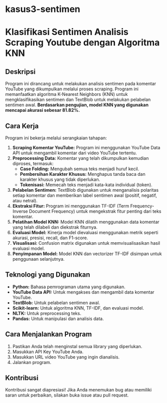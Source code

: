 # kasus3-sentimen

# Klasifikasi Sentimen Analisis Scraping Youtube dengan Algoritma KNN

## Deskripsi

Program ini dirancang untuk melakukan analisis sentimen pada komentar YouTube yang dikumpulkan melalui proses scraping. Program ini memanfaatkan algoritma K-Nearest Neighbors (KNN) untuk mengklasifikasikan sentimen dan TextBlob untuk melakukan pelabelan sentimen awal. **Berdasarkan pengujian, model KNN yang digunakan mencapai akurasi sebesar 81.82%.**

## Cara Kerja

Program ini bekerja melalui serangkaian tahapan:

1. **Scraping Komentar YouTube:** Program ini menggunakan YouTube Data API untuk mengambil komentar dari video YouTube tertentu.
2. **Preprocessing Data:** Komentar yang telah dikumpulkan kemudian diproses, termasuk:
    - **Case Folding:** Mengubah semua teks menjadi huruf kecil.
    - **Pembersihan Karakter Khusus:** Menghapus tanda baca dan karakter khusus yang tidak diperlukan.
    - **Tokenisasi:** Memecah teks menjadi kata-kata individual (token).
3. **Pelabelan Sentimen:** TextBlob digunakan untuk menganalisis polaritas setiap komentar dan memberikan label sentimen awal (positif, negatif, atau netral).
4. **Ekstraksi Fitur:** Program ini menggunakan TF-IDF (Term Frequency-Inverse Document Frequency) untuk mengekstrak fitur penting dari teks komentar.
5. **Pelatihan Model KNN:** Model KNN dilatih menggunakan data komentar yang telah dilabeli dan diekstrak fiturnya.
6. **Evaluasi Model:** Kinerja model dievaluasi menggunakan metrik seperti akurasi, presisi, recall, dan F1-score.
7. **Visualisasi:** Confusion matrix digunakan untuk memvisualisasikan hasil evaluasi model.
8. **Penyimpanan Model:** Model KNN dan vectorizer TF-IDF disimpan untuk penggunaan selanjutnya.

## Teknologi yang Digunakan

- **Python:** Bahasa pemrograman utama yang digunakan.
- **YouTube Data API:** Untuk mengakses dan mengambil data komentar YouTube.
- **TextBlob:** Untuk pelabelan sentimen awal.
- **Scikit-learn:** Untuk algoritma KNN, TF-IDF, dan evaluasi model.
- **NLTK:** Untuk preprocessing teks.
- **Pandas:** Untuk manipulasi dan analisis data.


## Cara Menjalankan Program

1. Pastikan Anda telah menginstal semua library yang diperlukan.
2. Masukkan API Key YouTube Anda.
3. Masukkan URL video YouTube yang ingin dianalisis.
4. Jalankan program.

## Kontribusi

Kontribusi sangat diapresiasi! Jika Anda menemukan bug atau memiliki saran untuk perbaikan, silakan buka issue atau pull request.
